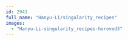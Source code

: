 ```yaml
---
id: 2941
full_name: "Hanyu-Li/singularity_recipes"
images: 
  - "Hanyu-Li-singularity_recipes-horovod3"
---
```

